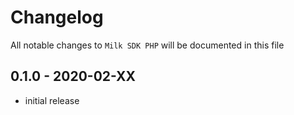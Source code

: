 # Changelog

All notable changes to `Milk SDK PHP` will be documented in this file

## 0.1.0 - 2020-02-XX

- initial release
